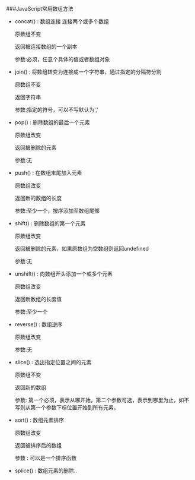 ###JavaScript常用数组方法



* concat() : 数组连接 连接两个或多个数组

  原数组不变

  返回被连接数组的一个副本

  参数:必须，任意个具体的值或者数组对象

* join() : 将数组转变为连接成一个字符串，通过指定的分隔符分割

  原数组不变

  返回字符串

  参数:指定的符号，可以不写默认为','

* pop() : 删除数组的最后一个元素

  原数组改变

  返回被删除的元素

  参数:无

* push() : 在数组末尾加入元素

  原数组改变

  返回新的数组的长度

  参数:至少一个，按序添加至数组尾部

* shift() : 删除数组的第一个元素

  原数组改变

  返回被删除的元素，如果原数组为空数组则返回undefined

  参数:无

* unshift() : 向数组开头添加一个或多个元素

  原数组改变

  返回新数组的长度值

  参数:至少一个

* reverse() : 数组逆序

  原数组改变

  参数:无

* slice() : 选出指定位置之间的元素

  原数组不变

  返回新的数组

  参数: 第一个必须，表示从哪开始，第二个参数可选，表示到哪里为止，如不写则从第一个参数下标位置开始到所有元素。

* sort() : 数组元素排序

  原数组改变

  返回被排序后的数组

  参数 : 可以是一个排序函数

* splice() : 数组元素的删除..